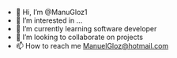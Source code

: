 - 👋 Hi, I’m @ManuGloz1
- 👀 I’m interested in ...
- 🌱 I’m currently learning software developer 
- 💞️ I’m looking to collaborate on projects
- 📫 How to reach me ManuelGloz@hotmail.com

<!---
ManuGloz1/ManuGloz1 is a ✨ special ✨ repository because its `README.md` (this file) appears on your GitHub profile.
You can click the Preview link to take a look at your changes.
--->
